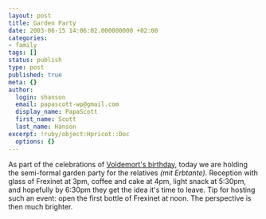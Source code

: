 ```yaml
---
layout: post
title: Garden Party
date: 2003-06-15 14:06:02.000000000 +02:00
categories:
- family
tags: []
status: publish
type: post
published: true
meta: {}
author:
  login: shanson
  email: papascott-wp@gmail.com
  display_name: PapaScott
  first_name: Scott
  last_name: Hanson
excerpt: !ruby/object:Hpricot::Doc
  options: {}
---
```

<p>As part of the celebrations of <a href="http://www.papascott.de/2003/06/11/2338.php">Voldemort's birthday</a>, today we are holding the semi-formal garden party for the relatives <em>(mit Erbtante)</em>. Reception with glass of Frexinet at 3pm, coffee and cake at 4pm, light snack at 5:30pm, and hopefully by 6:30pm they get the idea it's time to leave. Tip for hosting such an event: open the first bottle of Frexinet at noon. The perspective is then much brighter.</p>
